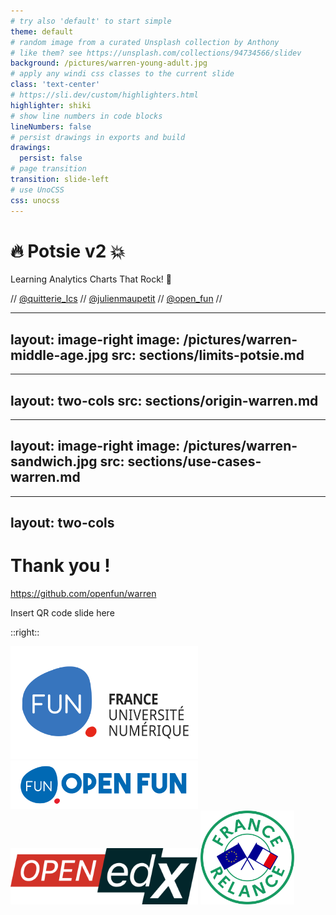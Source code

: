 ```yaml
---
# try also 'default' to start simple
theme: default
# random image from a curated Unsplash collection by Anthony
# like them? see https://unsplash.com/collections/94734566/slidev
background: /pictures/warren-young-adult.jpg
# apply any windi css classes to the current slide
class: 'text-center'
# https://sli.dev/custom/highlighters.html
highlighter: shiki
# show line numbers in code blocks
lineNumbers: false
# persist drawings in exports and build
drawings:
  persist: false
# page transition
transition: slide-left
# use UnoCSS
css: unocss
---
```


# 🔥 Potsie v2 💥


Learning Analytics Charts That Rock! 🤘

<logos-twitter /> // [@quitterie_lcs](https://twitter.com/quitterie_lcs) // [@julienmaupetit](https://twitter.com/julienmaupetit) // [@open_fun](https://twitter.com/open_fun) // <logos-twitter />


---
layout: image-right
image: /pictures/warren-middle-age.jpg
src: sections/limits-potsie.md
---

---
layout: two-cols
src: sections/origin-warren.md
---

---
layout: image-right
image: /pictures/warren-sandwich.jpg
src: sections/use-cases-warren.md
---

---
layout: two-cols
---

# Thank you !

<logos-github-icon /> https://github.com/openfun/warren

Insert QR code slide here

::right::

<img src="/pictures/logo-france-universite-numerique.svg"  width="300">
<img src="/pictures/logo-openfun.png"  width="300">
<img src="/pictures/logo-openedx.png" width="300">
<img src="/pictures/logo-france-relance.svg" width="150">
